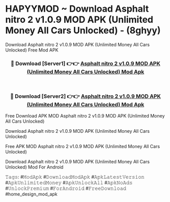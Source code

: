 # HAPYYMOD ~ Download Asphalt nitro 2 v1.0.9 MOD APK (Unlimited Money All Cars Unlocked) - (8ghyy)
Download Asphalt nitro 2 v1.0.9 MOD APK (Unlimited Money All Cars Unlocked) Free Mod APK

<div align="center">
<h3>🔴 Download [Server1] 👉👉 <a href="https://apk-comot.site?title=Asphalt_nitro_2_v1.0.9_MOD_APK_(Unlimited_Money_All_Cars_Unlocked)">Asphalt nitro 2 v1.0.9 MOD APK (Unlimited Money All Cars Unlocked) Mod Apk</a></h3><br>

<h3>🔴 Download [Server2] 👉👉 <a href="https://apk-comot.site?title=Asphalt_nitro_2_v1.0.9_MOD_APK_(Unlimited_Money_All_Cars_Unlocked)">Asphalt nitro 2 v1.0.9 MOD APK (Unlimited Money All Cars Unlocked) Mod Apk</a></h3>
</div>


Free Download APK MOD Asphalt nitro 2 v1.0.9 MOD APK (Unlimited Money All Cars Unlocked)

Download Asphalt nitro 2 v1.0.9 MOD APK (Unlimited Money All Cars Unlocked) 

Free APK MOD Asphalt nitro 2 v1.0.9 MOD APK (Unlimited Money All Cars Unlocked) 

Download Asphalt nitro 2 v1.0.9 MOD APK (Unlimited Money All Cars Unlocked) Mod For Android

𝚃𝚊𝚐𝚜: #𝙼𝚘𝚍𝙰𝚙𝚔 #𝙳𝚘𝚠𝚗𝚕𝚘𝚊𝚍𝙼𝚘𝚍𝙰𝚙𝚔 #𝙰𝚙𝚔𝙻𝚊𝚝𝚎𝚜𝚝𝚅𝚎𝚛𝚜𝚒𝚘𝚗 #𝙰𝚙𝚔𝚄𝚗𝚕𝚒𝚖𝚒𝚝𝚎𝚍𝙼𝚘𝚗𝚎𝚢 #𝙰𝚙𝚔𝚄𝚗𝚕𝚘𝚌𝚔𝙰𝚕𝚕 #𝙰𝚙𝚔𝙽𝚘𝙰𝚍𝚜 #𝚄𝚗𝚕𝚘𝚌𝚔𝙿𝚛𝚎𝚖𝚒𝚞𝚖 #𝙵𝚘𝚛𝙰𝚗𝚍𝚛𝚘𝚒𝚍 #𝙵𝚛𝚎𝚎𝙳𝚘𝚠𝚗𝚕𝚘𝚊𝚍 #home_design_mod_apk